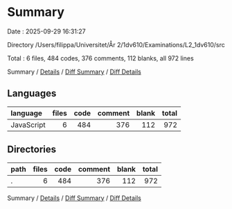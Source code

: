 # Summary

Date : 2025-09-29 16:31:27

Directory /Users/filippa/Universitet/År 2/1dv610/Examinations/L2_1dv610/src

Total : 6 files,  484 codes, 376 comments, 112 blanks, all 972 lines

Summary / [Details](details.md) / [Diff Summary](diff.md) / [Diff Details](diff-details.md)

## Languages
| language | files | code | comment | blank | total |
| :--- | ---: | ---: | ---: | ---: | ---: |
| JavaScript | 6 | 484 | 376 | 112 | 972 |

## Directories
| path | files | code | comment | blank | total |
| :--- | ---: | ---: | ---: | ---: | ---: |
| . | 6 | 484 | 376 | 112 | 972 |

Summary / [Details](details.md) / [Diff Summary](diff.md) / [Diff Details](diff-details.md)